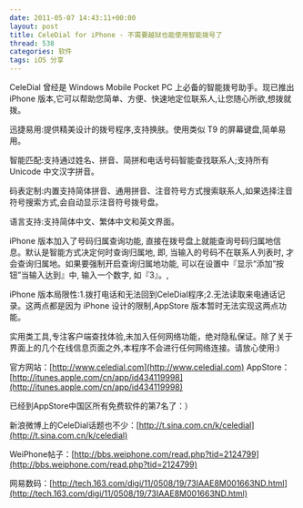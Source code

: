 ```yaml
---
date: 2011-05-07 14:43:11+00:00
layout: post
title: CeleDial for iPhone - 不需要越狱也能使用智能拨号了
thread: 538
categories: 软件
tags: iOS 分享
---
```


CeleDial 曾经是 Windows Mobile Pocket PC 上必备的智能拨号助手。现已推出 iPhone 版本,它可以帮助您简单、方便、快速地定位联系人,让您随心所欲,想拨就拨。

迅捷易用:提供精美设计的拨号程序,支持换肤。使用类似 T9 的屏幕键盘,简单易用。

智能匹配:支持通过姓名、拼音、简拼和电话号码智能查找联系人;支持所有 Unicode 中文汉字拼音。

码表定制:内置支持简体拼音、通用拼音、注音符号方式搜索联系人,如果选择注音符号搜索方式,会自动显示注音符号拨号盘。

语言支持:支持简体中文、繁体中文和英文界面。

iPhone 版本加入了号码归属查询功能, 直接在拨号盘上就能查询号码归属地信息。默认是智能方式决定何时查询归属地, 即, 当输入的号码不在联系人列表时, 才会查询归属地。如果要强制开启查询归属地功能, 可以在设置中『显示“添加”按钮”当输入达到』中, 输入一个数字, 如『3』。, <!-- more -->

iPhone 版本局限性:1.拨打电话和无法回到CeleDial程序;2.无法读取来电通话记录。这两点都是因为 iPhone 设计的限制,AppStore 版本暂时无法实现这两点功能。

实用类工具,专注客户端查找体验,未加入任何网络功能，绝对隐私保证。除了关于界面上的几个在线信息页面之外,本程序不会进行任何网络连接。请放心使用:)

官方网站：[http://www.celedial.com](http://www.celedial.com)
AppStore：[http://itunes.apple.com/cn/app/id434119998](http://itunes.apple.com/cn/app/id434119998)

已经到AppStore中国区所有免费软件的第7名了：）

新浪微博上的CeleDial话题也不少：[http://t.sina.com.cn/k/celedial](http://t.sina.com.cn/k/celedial)

WeiPhone帖子：[http://bbs.weiphone.com/read.php?tid=2124799](http://bbs.weiphone.com/read.php?tid=2124799)

网易数码：[http://tech.163.com/digi/11/0508/19/73IAAE8M001663ND.html](http://tech.163.com/digi/11/0508/19/73IAAE8M001663ND.html)

